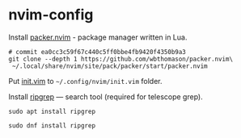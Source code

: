# nvim-config

Install [packer.nvim](https://github.com/wbthomason/packer.nvim) - package manager written in Lua.
```console
# commit ea0cc3c59f67c440c5ff0bbe4fb9420f4350b9a3
git clone --depth 1 https://github.com/wbthomason/packer.nvim\
 ~/.local/share/nvim/site/pack/packer/start/packer.nvim
```

Put [init.vim](init.vim) to `~/.config/nvim/init.vim` folder.

Install [ripgrep](https://github.com/BurntSushi/ripgrep) — search tool (required for telescope grep).
```console
sudo apt install ripgrep
```
```console
sudo dnf install ripgrep
```
